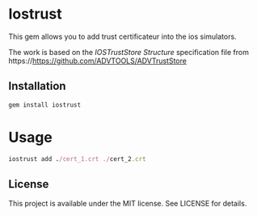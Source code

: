 # Iostrust

This gem allows you to add trust certificateur into the ios simulators.

The work is based on the *IOSTrustStore Structure* specification file
from https://https://github.com/ADVTOOLS/ADVTrustStore

## Installation

```ruby
gem install iostrust
```

# Usage

```ruby
iostrust add ./cert_1.crt ./cert_2.crt
```
## License

This project is available under the MIT license. See LICENSE for details.








